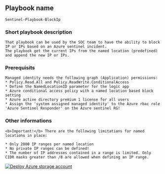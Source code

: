 ## Playbook name

    Sentinel-Playbook-BlockIp

### Short playbook description

    That playbook can be used by the SOC team to have the ability to block IP or IPs based on an Azure sentinel incident.
    The playbook get the current IPs from the named location (predefined) and append the new IP or IPs.


### Prerequisits

    Managed identity needs the following graph (Application) permissions:
    * Policy.Read.All and Policy.ReadWrite.ConditionalAccess
    * Define the NamedLocationID parameter for the logic app
    * Azure conditional access policy with a named location based block setting
    * Azure active directory premium 1 license for all users    
    * Assign the 'system assigned managed identity' to the Azure rbac role 'Azure Sentinel Responder' on the Azure sentinel RG!

### Other informations

    <b>Important!</b> There are the following limitations for named locations in place:

    * Only 2000 IP ranges per named location
    * No private IP ranges can be defined!
    * The number of IP addresses contained in a range is limited. Only CIDR masks greater than /8 are allowed when defining an IP range.


[![Deploy Azure storage account](https://aka.ms/deploytoazurebutton)](https://portal.azure.com/#create/Microsoft.Template/uri/https%3A%2F%2Fraw.githubusercontent.com%2FLagler-Gruener%2FSol-DeploySentinelPlaybooks%2Fmain%2FPlaybook%2Fdeployplaybook.json)